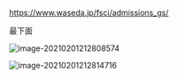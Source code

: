 https://www.waseda.jp/fsci/admissions_gs/

最下面



![image-20210201212808574](https://tva1.sinaimg.cn/large/008eGmZEly1gn8ctpjk5aj31nm0u046o.jpg)

![image-20210201212814716](https://tva1.sinaimg.cn/large/008eGmZEly1gn8ctlmealj31ak0u0ti4.jpg)